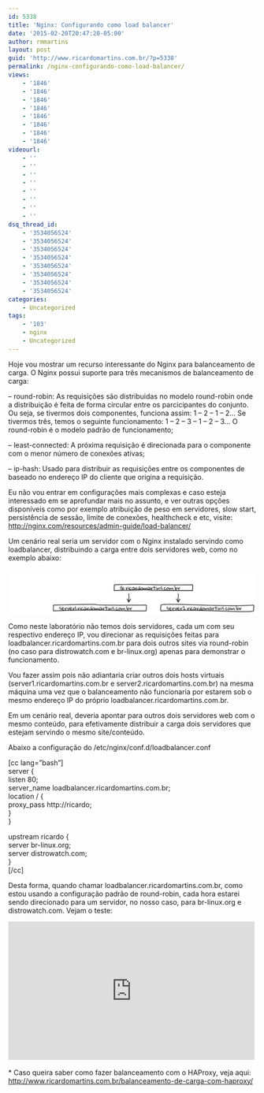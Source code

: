 ```yaml
---
id: 5338
title: 'Nginx: Configurando como load balancer'
date: '2015-02-20T20:47:20-05:00'
author: rmmartins
layout: post
guid: 'http://www.ricardomartins.com.br/?p=5338'
permalink: /nginx-configurando-como-load-balancer/
views:
    - '1846'
    - '1846'
    - '1846'
    - '1846'
    - '1846'
    - '1846'
    - '1846'
    - '1846'
videourl:
    - ''
    - ''
    - ''
    - ''
    - ''
    - ''
    - ''
    - ''
dsq_thread_id:
    - '3534056524'
    - '3534056524'
    - '3534056524'
    - '3534056524'
    - '3534056524'
    - '3534056524'
    - '3534056524'
    - '3534056524'
categories:
    - Uncategorized
tags:
    - '103'
    - nginx
    - Uncategorized
---
```


Hoje vou mostrar um recurso interessante do Nginx para balanceamento de carga. O Nginx possui suporte para três mecanismos de balanceamento de carga:

– round-robin: As requisições são distribuidas no modelo round-robin onde a distribuição é feita de forma circular entre os parcicipantes do conjunto. Ou seja, se tivermos dois componentes, funciona assim: 1 – 2 – 1 – 2… Se tivermos três, temos o seguinte funcionamento: 1 – 2 – 3 – 1 – 2 – 3… O round-robin é o modelo padrão de funcionamento;

– least-connected: A próxima requisição é direcionada para o componente com o menor número de conexões ativas;

– ip-hash: Usado para distribuir as requisições entre os componentes de baseado no endereço IP do cliente que origina a requisição.

Eu não vou entrar em configurações mais complexas e caso esteja interessado em se aprofundar mais no assunto, e ver outras opções disponíveis como por exemplo atribuição de peso em servidores, slow start, persistência de sessão, limite de conexões, healthcheck e etc, visite: <http://nginx.com/resources/admin-guide/load-balancer/>

Um cenário real seria um servidor com o Nginx instalado servindo como loadbalancer, distribuindo a carga entre dois servidores web, como no exemplo abaixo:

[![lb](/wp-content/uploads/2015/02/lb.png)](/wp-content/uploads/2015/02/lb.png)

Como neste laboratório não temos dois servidores, cada um com seu respectivo endereço IP, vou direcionar as requisições feitas para loadbalancer.ricardomartins.com.br para dois outros sites via round-robin (no caso para distrowatch.com e br-linux.org) apenas para demonstrar o funcionamento.

Vou fazer assim pois não adiantaria criar outros dois hosts virtuais (server1.ricardomartins.com.br e server2.ricardomartins.com.br) na mesma máquina uma vez que o balanceamento não funcionaria por estarem sob o mesmo endereço IP do próprio loadbalancer.ricardomartins.com.br.

Em um cenário real, deveria apontar para outros dois servidores web com o mesmo conteúdo, para efetivamente distribuir a carga dois servidores que estejam servindo o mesmo site/conteúdo.

Abaixo a configuração do /etc/nginx/conf.d/loadbalancer.conf

\[cc lang=”bash”\]  
server {  
listen 80;  
server\_name loadbalancer.ricardomartins.com.br;  
location / {  
proxy\_pass http://ricardo;  
}  
}

upstream ricardo {  
server br-linux.org;  
server distrowatch.com;  
}  
\[/cc\]

Desta forma, quando chamar loadbalancer.ricardomartins.com.br, como estou usando a configuração padrão de round-robin, cada hora estarei sendo direcionado para um servidor, no nosso caso, para br-linux.org e distrowatch.com. Vejam o teste:

<iframe allow="autoplay; encrypted-media" allowfullscreen="" frameborder="0" height="281" loading="lazy" src="https://www.youtube.com/embed/uEyYDRWuWSg?feature=oembed" width="500"></iframe>

\* Caso queira saber como fazer balanceamento com o HAProxy, veja aqui: <http://www.ricardomartins.com.br/balanceamento-de-carga-com-haproxy/>